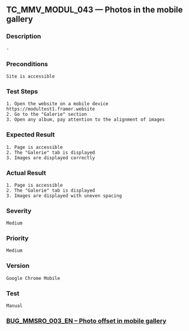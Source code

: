 ## TC_MMV_MODUL_043 — Photos in the mobile gallery

### Description
    -

### Preconditions
    Site is accessible

### Test Steps
    1. Open the website on a mobile device https://modultest1.framer.website
    2. Go to the "Galerie" section
    3. Open any album, pay attention to the alignment of images

### Expected Result
    1. Page is accessible
    2. The "Galerie" tab is displayed
    3. Images are displayed correctly

### Actual Result
    1. Page is accessible
    2. The "Galerie" tab is displayed
    3. Images are displayed with uneven spacing

### Severity
    Medium

### Priority
    Medium

### Version
    Google Chrome Mobile

### Test
    Manual

### [BUG_MMSRO_003_EN – Photo offset in mobile gallery](../../Versions_RU/bug_reports/BUG_MMSRO_003_RU.md)